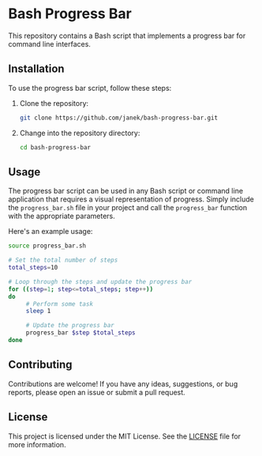# Bash Progress Bar

This repository contains a Bash script that implements a progress bar for command line interfaces.

## Installation

To use the progress bar script, follow these steps:

1. Clone the repository:

    ```bash
    git clone https://github.com/janek/bash-progress-bar.git
    ```

2. Change into the repository directory:

    ```bash
    cd bash-progress-bar
    ```


## Usage

The progress bar script can be used in any Bash script or command line application that requires a visual representation of progress. Simply include the `progress_bar.sh` file in your project and call the `progress_bar` function with the appropriate parameters.

Here's an example usage:

```bash
source progress_bar.sh

# Set the total number of steps
total_steps=10

# Loop through the steps and update the progress bar
for ((step=1; step<=total_steps; step++))
do
     # Perform some task
     sleep 1

     # Update the progress bar
     progress_bar $step $total_steps
done
```

## Contributing

Contributions are welcome! If you have any ideas, suggestions, or bug reports, please open an issue or submit a pull request.

## License

This project is licensed under the MIT License. See the [LICENSE](LICENSE) file for more information.
